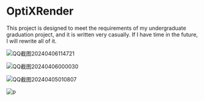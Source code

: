﻿# OptiXRender

 This project is designed to meet the requirements of my undergraduate graduation project, and it is written very casually. If I have time in the future, I will rewrite all of it.
 
![QQ截图20240406114721](https://github.com/GraphicsEnthusiast/OptiXRender/assets/75780167/1bebb740-e389-44c5-b97c-8cb2cb4afb38)

 ![QQ截图20240406000030](https://github.com/GraphicsEnthusiast/OptiXRender/assets/75780167/d0106c5d-1fbc-4a49-83f3-7bf5ac0f2f75)

![QQ截图20240405010807](https://github.com/GraphicsEnthusiast/OptiXRender/assets/75780167/dff6c02d-41c0-473c-83b2-558e74eb10a3)

![p](https://github.com/GraphicsEnthusiast/OptiXRender/assets/75780167/2357d54e-e8ff-4896-b163-b323721fdc18)



